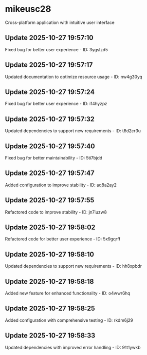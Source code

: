 # mikeusc28
Cross-platform application with intuitive user interface

## Update 2025-10-27 19:57:10
Fixed bug for better user experience - ID: 3ygslzd5


## Update 2025-10-27 19:57:17
Updated documentation to optimize resource usage - ID: nw4g30yq


## Update 2025-10-27 19:57:24
Fixed bug for better user experience - ID: i14hyzpz


## Update 2025-10-27 19:57:32
Updated dependencies to support new requirements - ID: t8d2cr3u


## Update 2025-10-27 19:57:40
Fixed bug for better maintainability - ID: 5ti7bjdd


## Update 2025-10-27 19:57:47
Added configuration to improve stability - ID: aq8a2ay2


## Update 2025-10-27 19:57:55
Refactored code to improve stability - ID: jn7iuzw8


## Update 2025-10-27 19:58:02
Refactored code for better user experience - ID: 5x9gqrff


## Update 2025-10-27 19:58:10
Updated dependencies to support new requirements - ID: hh8xpbdr


## Update 2025-10-27 19:58:18
Added new feature for enhanced functionality - ID: o4wwr6hq


## Update 2025-10-27 19:58:25
Added configuration with comprehensive testing - ID: rkdm6j29


## Update 2025-10-27 19:58:33
Updated dependencies with improved error handling - ID: 91t1ywkb

